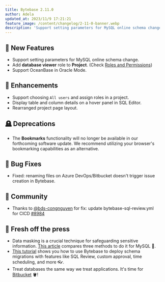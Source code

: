 ```yaml
---
title: Bytebase 2.11.0
author: Adela
updated_at: 2023/11/9 17:21:21
feature_image: /content/changelog/2-11-0-banner.webp
description: 'Support setting parameters for MySQL online schema change.'
---
```


## 🚀 New Features

- Support setting parameters for MySQL online schema change.
- Add **database viewer** role to **Project**. (Check [Roles and Permissions](/docs/concepts/roles-and-permissions/))
- Support OceanBase in Oracle Mode.

## 🎄 Enhancements

- Support choosing `All users` and assign roles in a project.
- Display table and column details on a hover panel in SQL Editor.
- Rearranged project page layout.

## 🪦 Deprecations

- The **Bookmarks** functionality will no longer be available in our forthcoming software update. We recommend utilizing your browser's bookmarking capabilities as an alternative.

## 🐞 Bug Fixes

- Fixed: renaming files on Azure DevOps/Bitbucket doesn't trigger issue creation in Bytebase.

## 🎠 Community

- Thanks to [@bds-congnguyen](https://github.com/bds-congnguyen) for fix: update bytebase-sql-review.yml for CICD [#8984](https://github.com/bytebase/bytebase/pull/8984)

## 📰 Fresh off the press

- Data masking is a crucial technique for safeguarding sensitive information. [This article](/blog/mysql-data-masking/) compares three methods to do it for MySQL 🐬.
- [This tutorial](/docs/tutorials/deploy-schema-migration/) shows you how to use Bytebase to deploy schema migrations with features like SQL Review, custom approval, time scheduling, and more 👓.
- Treat databases the same way we treat applications. It's time for [Bitbucket](/docs/tutorials/database-cicd-best-practice-with-bitbucket/) 🪣!

<IncludeBlock url="/docs/get-started/install/install-upgrade"></IncludeBlock>
